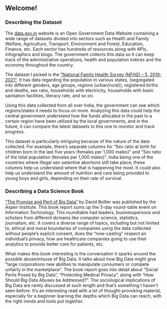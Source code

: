 ## Welcome!
### Describing the Dataset

The [data.gov.in](data.gov.in) website is an Open Government Data Website containing a wide range of datasets divided into sectors such as Health and Family Welfare, Agriculture, Transport, Environment and Forest, Education, Finance, etc. Each sector has hundreds of resources along with APIs, infographics and blogs. The government collects this data so it can keep track of the administrative operations, health and population indices and the economy throughout the country. 

The dataset I picked is the ["National Family Health Survey (NFHS) – 5, 2019-2021"](https://data.gov.in/catalog/national-family-health-survey-5-nfhs-5-india-districts-factsheet-data). It has data regarding the population in various states, (segregated into different genders, age groups, regions (urban/rural)), registered births and deaths, sex ratio, households with electricity, households with basic sanitation facilities, literacy rate, and so on. 

Using this data collected from all over India, the government can see which regions/states it needs to focus on more. Analyzing this data could help the central government understand how the funds allocated in the past to a certain region have been utilized by the local governments, and in the future, it can compare the latest datasets to this one to monitor and track progress. 

This dataset is particularly intriguing because of the nature of the data collected. For example, there’s separate columns for “Sex ratio at birth for children born in the last five years (females per 1,000 males)” and “Sex ratio of the total population (females per 1,000 males)”. India being one of the countries where illegal sex-selective abortions still take place, these columns help us understand where that is happening the most. It could also help us understand the amount of nutrition and care being provided to young boys and girls, depending on their rate of survival. 


### Describing a Data Science Book 

[“The Promise and Peril of Big Data”](https://www.aspeninstitute.org/wp-content/uploads/files/content/docs/pubs/The_Promise_and_Peril_of_Big_Data.pdf) by David Bollier was published by the Aspen Institute. This book report sums up the 3-day round-table event on Information Technology. This roundtable had leaders, businesspersons and scholars from different domains like computer science, statistics, journalism, etc. It covers a diverse range of topics, including but not limited to, ethical and moral boundaries of companies using the data collected without people’s explicit consent, does the “now-casting” respect an individual’s privacy, how are healthcare companies going to use their analytics to provide better care for patients, etc.  

What makes this book interesting is the conversation it sparks around the possible abuse/misuse of Big Data. It talks about how Big Data might give “large corporations new abilities to manipulate consumers or compete unfairly in the marketplace”. The book report goes into detail about “Social Perils Posed by Big Data”, “Protecting Medical Privacy”, along with “How Should Big Data Abuses be Addressed?”. The sociological implications of Big Data are rarely discussed at such length and that’s something I haven’t seen before. It’s an interesting read with a lot of thought-provoking material, especially for a beginner learning the depths which Big Data can reach, with the right minds and tools put together.

